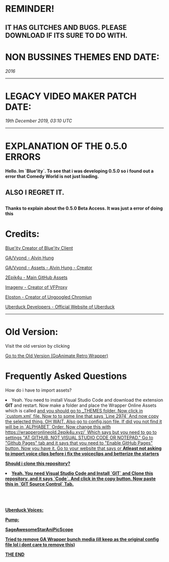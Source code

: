 # REMINDER!

IT HAS GLITCHES AND BUGS. PLEASE DOWNLOAD IF ITS SURE TO DO WITH.
-----------------------------------

# NON BUSSINES THEMES END DATE:

*2016*

-----------------------------------


# LEGACY VIDEO MAKER PATCH DATE:

*19th December 2019, 03:10 UTC*

-----------------------------------

# EXPLANATION OF THE 0.5.0 ERRORS

<h4>Hello. Im `Blue'ity`. To see that i was developing 0.5.0 so i found out a error that Comedy World is not just loading.</h4> <h2><strong>ALSO I REGRET IT.</strong><h2> <h4>Thanks to explain about the 0.5.0 Beta Access. It was just a error of doing this</h4>

# Credits: 

<a href="https://github.com/gagominecraft12">Blue'ity Creator of Blue'ity Client</a>
                                           
<a href="https://twitter.com/alvinhung">GA/Vyond - Alvin Hung</a>
                                    
<a href="https://twitter.com/Vyond">GA/Vyond - Assets - Alvin Hung - Creator</a>
                              
<a href="https://github.com/2Epik4u/">2Epik4u - Main GitHub Assets</a>
                                   
<a href="https://github.com/imageny/">Imageny - Creator of VFProxy</a>
                                  
<a href="https://github.com/Eloston/">Eloston - Creator of Ungoogled Chromiun</a>

<a href="https://uberduck.ai">Uberduck Developers - Official Website of Uberduck</a>

-----------------------------------

# Old Version:

<p>Visit the old version by clicking</p>

<a href="https://github.com/GoAniRetro-Wrapper/GoAniRetro">Go to the Old Version (GoAnimate Retro Wrapper)</a>

# Frequently Asked Questions

<p>How do i have to import assets?</p>

<li>Yeah. You need to install Visual Studio Code and download the extension <strong>GIT</strong> and restart. Now make a folder and place the Wrapper Online Assets which is called <a href="https://github.com/2Epik4u/wrapper-online-assets"> and you should go to _THEMES folder. Now click in `custom.xml` file. Now to to some line that says `Line 2974` And now copy the selected thing. OH WAIT. Also go to config.json file. If did you not find it will be in `ALPHABET` Order. Now change this with https://wrapperonlineold.2epik4u.xyz/` Which says but you need to go to settings "AT GITHUB. NOT VISUAL STUDIO CODE OR NOTEPAD." Go to "Github Pages" tab and it says that you need to "Enable GitHub Pages" button. Now you have it. Go to your website that says <a href="https://YOUROWNUSERNAME.github.io/REPONAME/"> or <a href="https://YOURREPONAME.github.io/"> <strong>Atleast not asking to import voice clips before i fix the voiceclips and betterize the starters</strong</li>

<p>Should i clone this repository?</p>

<li>Yeah. You need Visual Studio Code and Install `GIT` and Clone this repository. and it says `Code`. And click in the copy button. Now paste this in `GIT Source Control` Tab.</li>

<br>

<br>

<br>

<p>Uberduck Voices:</p> <p>Pump:</p> <strong>SageAwesomeStarAniPicScope</p>

<p>Tried to remove GA Wrapper bunch media (ill keep as the original config file lol i dont care to remove this)


<strong>THE END</strong>
